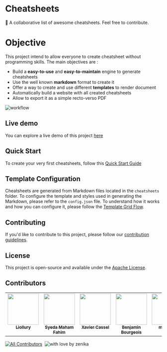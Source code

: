 

# Cheatsheets

🤩 A collaborative list of awesome cheatsheets. Feel free to contribute.

# Objective 

This project intend to allow everyone to create cheatsheet without programming skills.
The main objectives are :
 - Build a **easy-to-use** and **easy-to-maintain** engine to generate cheatsheets
 - Use the well known **markdown** format to create it
 - Offer a way to create and use different **templates** to render document
 - Automatically build a website with all created cheatsheets
 - Allow to export it as a simple recto-verso PDF

![workflow](https://github.com/zenika-open-source/cheatsheets/blob/main/workflow.png?raw=true)

## Live demo
You can explore a live demo of this project [here](https://zenika-open-source.github.io/cheatsheets/)

## Quick Start
To create your very first cheatsheets, follow this [Quick Start Guide](https://zenika-open-source.github.io/cheatsheets/quick-start/) 

## Template Configuration
Cheatsheets are generated from Markdown files located in the `cheatsheets` folder. To configure the template and styles used in generating the Markdown, please refer to the `config.json` file. To understand how it works and how you can configure it, please follow the [Template Grid Flow](https://zenika-open-source.github.io/cheatsheets/template-grid-flow/).

## Contributing
If you'd like to contribute to this project, please follow our [contribution guidelines](CONTRIBUTING.md).

## License
This project is open-source and available under the [Apache License](LICENSE).

## Contributors

<!-- ALL-CONTRIBUTORS-LIST:START - Do not remove or modify this section -->
<!-- prettier-ignore-start -->
<!-- markdownlint-disable -->
<table>
  <tbody>
    <tr>
      <td align="center" valign="top" width="14.28%"><a href="https://github.com/Liollury"><img src="https://avatars.githubusercontent.com/u/16292348?v=4" width="100px;" alt=""/><br /><sub><b>Liollury</b></sub></a></td>
      <td align="center" valign="top" width="14.28%"><a href="https://syedamaham.dev/"><img src="https://avatars.githubusercontent.com/u/79671325?v=4" width="100px;" alt=""/><br /><sub><b>Syeda Maham Fahim</b></sub></a></td>
      <td align="center" valign="top" width="14.28%"><a href="https://github.com/xcassel"><img src="https://avatars.githubusercontent.com/u/57092100?v=4" width="100px;" alt=""/><br /><sub><b>Xavier Cassel</b></sub></a></td>
      <td align="center" valign="top" width="14.28%"><a href="https://www.bbourgeois.dev"><img src="https://avatars.githubusercontent.com/u/20949060?v=4" width="100px;" alt=""/><br /><sub><b>Benjamin Bourgeois</b></sub></a></td>
      <td align="center" valign="top" width="14.28%"><a href="https://github.com/mguilliot"><img src="https://avatars.githubusercontent.com/u/52541870?v=4" width="100px;" alt=""/><br /><sub><b>mguilliot</b></sub></a></td>
    </tr>
  </tbody>
</table>

<!-- markdownlint-restore -->
<!-- prettier-ignore-end -->

<!-- ALL-CONTRIBUTORS-LIST:END -->

[![All Contributors](https://img.shields.io/github/all-contributors/zenika-open-source/cheatsheets?color=ee8449&style=round-square)](#contributors)
&nbsp;![with love by zenika](https://img.shields.io/badge/With%20%E2%9D%A4%EF%B8%8F%20by-Zenika-b51432.svg?link=https://oss.zenika.com)
